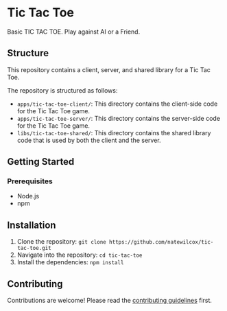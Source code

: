 # Tic Tac Toe

Basic TIC TAC TOE. Play against AI or a Friend.

## Structure

This repository contains a client, server, and shared library for a Tic Tac Toe.

The repository is structured as follows:

- `apps/tic-tac-toe-client/`: This directory contains the client-side code for the Tic Tac Toe game.
- `apps/tic-tac-toe-server/`: This directory contains the server-side code for the Tic Tac Toe game.
- `libs/tic-tac-toe-shared/`: This directory contains the shared library code that is used by both the client and the server.

## Getting Started

### Prerequisites

- Node.js
- npm

## Installation

1. Clone the repository: `git clone https://github.com/natewilcox/tic-tac-toe.git`
2. Navigate into the repository: `cd tic-tac-toe`
3. Install the dependencies: `npm install`

## Contributing

Contributions are welcome! Please read the [contributing guidelines](CONTRIBUTING.md) first.
